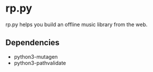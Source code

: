 # rp.py

rp.py helps you build an offline music library from the web.

## Dependencies

- python3-mutagen
- python3-pathvalidate
